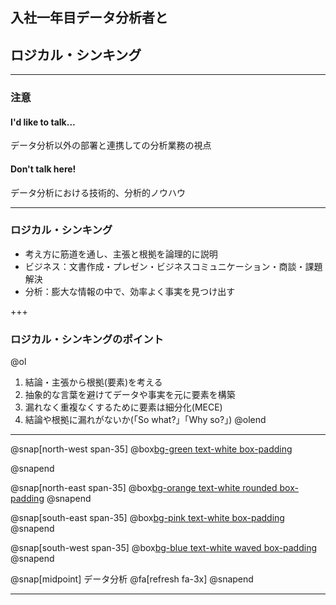 ## 入社一年目データ分析者と
## ロジカル・シンキング

---
### 注意
#### I'd like to talk...
データ分析以外の部署と連携しての分析業務の視点

#### Don't talk here!
データ分析における技術的、分析的ノウハウ

---

### ロジカル・シンキング
- 考え方に筋道を通し、主張と根拠を論理的に説明
- ビジネス：文書作成・プレゼン・ビジネスコミュニケーション・商談・課題解決
- 分析：膨大な情報の中で、効率よく事実を見つけ出す

+++

### ロジカル・シンキングのポイント

@ol
1. 結論・主張から根拠(要素)を考える
2. 抽象的な言葉を避けてデータや事実を元に要素を構築
3. 漏れなく重複なくするために要素は細分化(MECE)
4. 結論や根拠に漏れがないか(「So what?」「Why so?」)
@olend

---

@snap[north-west span-35]
@box[bg-green text-white box-padding](ヒアリング,提案#<ul><li>出来ることのすり合わせ</li><li>解決すべき課題の整理</li><li>課題の周りのマクロな環境の整理</li>)

@snapend

@snap[north-east span-35]
@box[bg-orange text-white rounded box-padding](データ収集・整備#)
@snapend

@snap[south-east span-35]
@box[bg-pink text-white box-padding](分析#)
@snapend

@snap[south-west span-35]
@box[bg-blue text-white waved box-padding](レポーティング#)
@snapend

@snap[midpoint]
データ分析
@fa[refresh fa-3x]
@snapend

---
